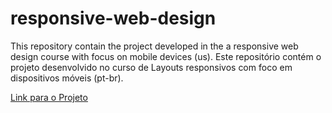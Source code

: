 # responsive-web-design
This repository contain the project developed in the a responsive web design course with focus on mobile devices (us).  Este repositório contém o projeto desenvolvido no curso de Layouts responsivos com foco em dispositivos móveis (pt-br).


<a href="https://alanserafim.github.io/responsive-web-design/" rel="_blank"> Link para o Projeto</a>